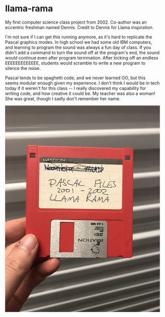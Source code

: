 # llama-rama
My first computer science class project from 2002. Co-author was an eccentric freshman named Dennis. Credit to Dennis for Llama inspiration.

I'm not sure if I can get this running anymore, as it's hard to replicate the Pascal graphics modes. In high school we had some old IBM computers, and learning to program the sound was always a fun day of class. If you didn't add a command to turn the sound off at the program's end, the sound would continue even after program termination. After kicking off an endless EEEEEEEEEEEEE, students would scramble to write a new program to silence the noise. 

Pascal tends to be spaghetti code, and we never learned OO, but this seems modular enough given my experience. I don't think I would be in tech today if it weren't for this class -- I really discovered my capability for writing code, and how creative it could be. My teacher was also a woman! She was great, though I sadly don't remember her name.

![llama-rama diskette](disk.jpg)
